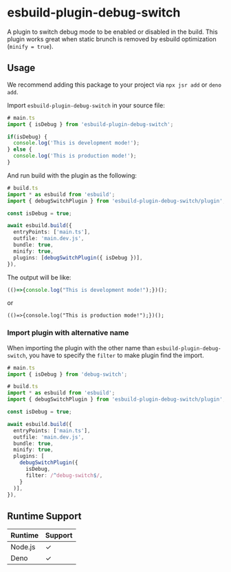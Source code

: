 # esbuild-plugin-debug-switch

A plugin to switch debug mode to be enabled or disabled in the build.
This plugin works great when static brunch is removed by esbuild optimization (`minify = true`).

## Usage

We recommend adding this package to your project via `npx jsr add` or `deno add`.

Import `esbuild-plugin-debug-switch` in your source file:

```typescript
# main.ts
import { isDebug } from 'esbuild-plugin-debug-switch';

if(isDebug) {
  console.log('This is development mode!');
} else {
  console.log('This is production mode!');
}
```

And run build with the plugin as the following:

```typescript
# build.ts
import * as esbuild from 'esbuild';
import { debugSwitchPlugin } from 'esbuild-plugin-debug-switch/plugin';

const isDebug = true;

await esbuild.build({
  entryPoints: ['main.ts'],
  outfile: 'main.dev.js',
  bundle: true,
  minify: true,
  plugins: [debugSwitchPlugin({ isDebug })],
}),
```

The output will be like:

```javascript
(()=>{console.log("This is development mode!");})();
```

or

```
(()=>{console.log("This is production mode!");})();
```

### Import plugin with alternative name

When importing the plugin with the other name than `esbuild-plugin-debug-switch`,
you have to specify the `filter` to make plugin find the import.

```typescript
# main.ts
import { isDebug } from 'debug-switch';
```

```typescript
# build.ts
import * as esbuild from 'esbuild';
import { debugSwitchPlugin } from 'esbuild-plugin-debug-switch/plugin';

const isDebug = true;

await esbuild.build({
  entryPoints: ['main.ts'],
  outfile: 'main.dev.js',
  bundle: true,
  minify: true,
  plugins: [
    debugSwitchPlugin({
      isDebug,
      filter: /^debug-switch$/,
    }
  )],
}),
```

## Runtime Support

| Runtime | Support |
| ------- | ------- |
| Node.js | ✓      |
| Deno    | ✓      |
